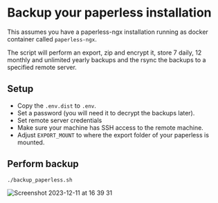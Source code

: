 # Backup your paperless installation

This assumes you have a paperless-ngx installation running as docker container called `paperless-ngx`.

The script will perform an export, zip and encrypt it, store 7 daily, 12 monthly and unlimited yearly backups and the rsync the backups to a specified remote server.

## Setup

* Copy the `.env.dist` to `.env`.
* Set a password (you will need it to decrypt the backups later).
* Set remote server credentials
* Make sure your machine has SSH access to the remote machine.
* Adjust `EXPORT_MOUNT` to where the export folder of your paperless is mounted.

## Perform backup

`./backup_paperless.sh`

![Screenshot 2023-12-11 at 16 39 31](https://github.com/smichaelsen/backup-paperless/assets/912435/f35ea425-646c-4fbc-bee8-ad024df2d8f6)
